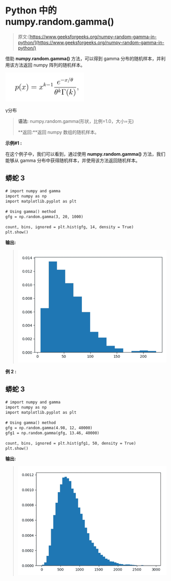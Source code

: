 # Python 中的 numpy.random.gamma()

> 原文:[https://www.geeksforgeeks.org/numpy-random-gamma-in-python/](https://www.geeksforgeeks.org/numpy-random-gamma-in-python/)

借助 **numpy.random.gamma()** 方法，可以得到 gamma 分布的随机样本，并利用该方法返回 numpy 阵列的随机样本。

![](img/218f09784e54f55d9160b4116c8d5593.png)

γ分布

> **语法:** numpy.random.gamma(形状，比例=1.0，大小=无)
> 
> **返回:**返回 numpy 数组的随机样本。

**示例#1 :**

在这个例子中，我们可以看到，通过使用 **numpy.random.gamma()** 方法，我们能够从 gamma 分布中获得随机样本，并使用该方法返回随机样本。

## 蟒蛇 3

```
# import numpy and gamma
import numpy as np
import matplotlib.pyplot as plt

# Using gamma() method
gfg = np.random.gamma(3, 20, 1000)

count, bins, ignored = plt.hist(gfg, 14, density = True)
plt.show()
```

**输出:**

> ![](img/6c5f14cf52459ee7bf0d68ac1239f19a.png)

**例 2 :**

## 蟒蛇 3

```
# import numpy and gamma
import numpy as np
import matplotlib.pyplot as plt

# Using gamma() method
gfg = np.random.gamma(4.98, 12, 40000)
gfg1 = np.random.gamma(gfg, 13.46, 40000)

count, bins, ignored = plt.hist(gfg1, 50, density = True)
plt.show()
```

**输出:**

> ![](img/1b2a246145a3a858631d6e665368ca3e.png)